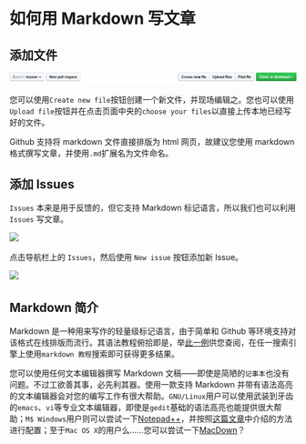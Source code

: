 # 如何用 Markdown 写文章

## 添加文件

![](/img/file-navigation.png)


您可以使用```Create new file```按钮创建一个新文件，并现场编辑之。您也可以使用```Upload file```按钮并在点击页面中央的```choose your files```以直接上传本地已经写好的文件。

Github 支持将 markdown 文件直接排版为 html 网页，故建议您使用 markdown 格式撰写文章，并使用```.md```扩展名为文件命名。

## 添加 Issues

`Issues` 本来是用于反馈的，但它支持 Markdown 标记语言，所以我们也可以利用 `Issues` 写文章。

![](/navigation.png)

点击导航栏上的 `Issues`，然后使用 `New issue` 按钮添加新 Issue。

![](/subnav.png)

## Markdown 简介

Markdown 是一种用来写作的轻量级标记语言，由于简单和 Github 等环境支持对该格式在线排版而流行。其语法教程俯拾即是，举[此一例](https://github.com/Melo618/Simple-Markdown-Guide)供您查阅，在任一搜索引擎上使用```markdown 教程```搜索即可获得更多结果。

您可以使用任何文本编辑器撰写 Markdown 文稿——即使是简陋的```记事本```也没有问题。不过工欲善其事，必先利其器。使用一款支持 Markdown 并带有语法高亮的文本编辑器会对您的编写工作有很大帮助。```GNU/Linux```用户可以使用武装到牙齿的```emacs```、```vi```等专业文本编辑器，即使是```gedit```基础的语法高亮也能提供很大帮助；```M$ Windows```用户则可以尝试一下[Notepad++](https://notepad-plus-plus.org/)，并按照[这篇文章](https://www.iots.vip/post/notepad-support-markdown.html)中介绍的方法进行配置；至于```Mac OS X```的用户么……您可以尝试一下[MacDown](https://macdown.uranusjr.com/)？
